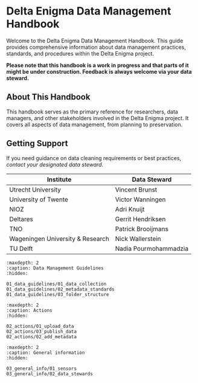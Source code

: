 # Delta Enigma Data Management Handbook

Welcome to the Delta Enigma Data Management Handbook. This guide provides comprehensive information about data management practices, standards, and procedures within the Delta Enigma project.

**Please note that this handbook is a work in progress and that parts of it might be under construction. Feedback is always welcome via your data steward.**

## About This Handbook

This handbook serves as the primary reference for researchers, data managers, and other stakeholders involved in the Delta Enigma project. It covers all aspects of data management, from planning to preservation.

Getting Support
-------------

If you need guidance on data cleaning requirements or best practices, *contact your designated data steward.*

| Institute | Data Steward |
|-----------|--------------|
| Utrecht University | Vincent Brunst |
| University of Twente | Victor Wanningen |
| NIOZ | Adri Knuijt |
| Deltares | Gerrit Hendriksen |
| TNO | Patrick Brooijmans |
| Wageningen University & Research | Nick Wallerstein |
| TU Delft | Nadia Pourmohammadzia |

```{toctree}
:maxdepth: 2
:caption: Data Management Guidelines
:hidden:

01_data_guidelines/01_data_collection
01_data_guidelines/02_metadata_standards
01_data_guidelines/03_folder_structure
```
```{toctree}
:maxdepth: 2
:caption: Actions
:hidden:

02_actions/01_upload_data
02_actions/03_publish_data
02_actions/02_add_metadata

```
```{toctree}
:maxdepth: 2
:caption: General information
:hidden:

03_general_info/01_sensors
03_general_info/02_data_stewards
```